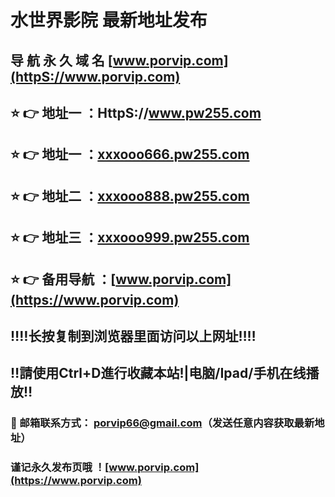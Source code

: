 # 水世界影院 最新地址发布 
## 导 航 永 久 域 名 [www.porvip.com](httpS://www.porvip.com)
## ⭐️ 👉 地址一 ：HttpS://www.pw255.com
## ⭐️ 👉 地址一 ：[xxxooo666.pw255.com](httpS://xxxooo666.pw255.com)
## ⭐️ 👉 地址二 ：[xxxooo888.pw255.com](httpS://xxxooo888.pw255.com)
## ⭐️ 👉 地址三 ：[xxxooo999.pw255.com](httpS://xxxooo999.pw255.com)
## ⭐️ 👉 备用导航 ：[www.porvip.com](https://www.porvip.com)
## ‼️‼️长按复制到浏览器里面访问以上网址‼️‼️
## ‼️請使用Ctrl+D進行收藏本站!|电脑/Ipad/手机在线播放‼️
### 📧 邮箱联系方式： <porvip66@gmail.com>（发送任意内容获取最新地址）
### 谨记永久发布页哦 ！[www.porvip.com](https://www.porvip.com)